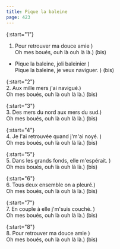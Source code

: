 ```yaml
---
title: Pique la baleine
page: 423
---  
```



{:start="1"}  
1. Pour retrouver ma douce amie )  
Oh mes boués, ouh là ouh là là.) (bis)  
       
- Pique la baleine, joli baleinier  )          
Pique la baleine, je veux naviguer. ) (bis)  


{:start="2"}  
2. Aux mille mers j'ai navigué.)  
Oh mes boués, ouh là ouh là là.) (bis)  


{:start="3"}  
3. Des mers du nord aux mers du sud.)  
Oh mes boués, ouh là ouh là là.) (bis)  


{:start="4"}  
4. Je l'ai retrouvée quand j'm'ai noyé. )  
Oh mes boués, ouh là ouh là là.) (bis)  


{:start="5"}  
5. Dans les grands fonds, elle m'espérait. )  
Oh mes boués, ouh là ouh là là.) (bis)  


{:start="6"}  
6. Tous deux ensemble on a pleuré.)  
Oh mes boués, ouh là ouh là là.) (bis)  


{:start="7"}  
7. En couple à elle j'm'suis couché. )  
Oh mes boués, ouh là ouh là là.) (bis)  


{:start="8"}  
8. Pour retrouver ma douce amie )  
Oh mes boués, ouh là ouh là là.) (bis)  
       